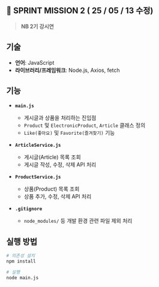 ## 🌝 SPRINT MISSION 2  ( 25 / 05 / 13  수정)
>**NB 2기 강시연**

## 기술  
- **언어**: JavaScript  
- **라이브러리/프레임워크**: Node.js, Axios, fetch

## 기능 

- **`main.js`**  
  - 게시글과 상품을 처리하는 진입점  
  - `Product` 및 `ElectronicProduct`, `Article` 클래스 정의  
  - `Like(좋아요)` 및 `Favorite(즐겨찾기)` 기능  

- **`ArticleService.js`**  
  - 게시글(Article) 목록 조회  
  - 게시글 작성, 수정, 삭제 API 처리  

- **`ProductService.js`**  
  - 상품(Product) 목록 조회  
  - 상품 추가, 수정, 삭제 API 처리

- **`.gitignore`**  
  - `node_modules/` 등 개발 환경 관련 파일 제외 처리  


## 실행 방법

```bash
# 의존성 설치
npm install

# 실행
node main.js